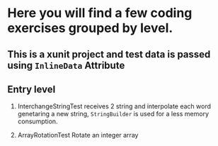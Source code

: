 # Here you will find a few coding exercises grouped by level. 
## This is a xunit project and test data is passed using `InlineData` Attribute


## Entry level

1. InterchangeStringTest
  receives 2 string and interpolate each word genetaring a new string, `StringBuilder` is used for a less memory consumption. 
  
  
2. ArrayRotationTest
  Rotate an integer array


